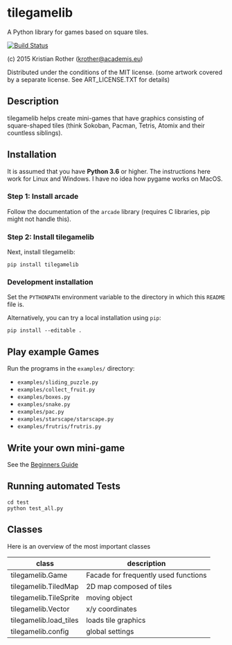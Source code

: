 
# tilegamelib

A Python library for games based on square tiles.

[![Build Status](https://travis-ci.org/krother/tilegamelib.svg?branch=master)](https://travis-ci.org/krother/tilegamelib)

(c) 2015 Kristian Rother (krother@academis.eu)

Distributed under the conditions of the MIT license.
(some artwork covered by a separate license. See ART_LICENSE.TXT for details)

## Description

tilegamelib helps create mini-games that have graphics consisting of square-shaped tiles (think Sokoban, Pacman, Tetris, Atomix and their countless siblings).


## Installation

It is assumed that you have **Python 3.6** or higher. The instructions here work for Linux and Windows.
I have no idea how pygame works on MacOS.

### Step 1: Install arcade

Follow the documentation of the `arcade` library
(requires C libraries, pip might not handle this).

### Step 2: Install tilegamelib

Next, install tilegamelib:

    pip install tilegamelib


### Development installation

Set the `PYTHONPATH` environment variable to the directory in which this `README` file is.

Alternatively, you can try a local installation using `pip`:

    pip install --editable .


## Play example Games

Run the programs in the `examples/` directory:

* `examples/sliding_puzzle.py`
* `examples/collect_fruit.py`
* `examples/boxes.py`
* `examples/snake.py`
* `examples/pac.py`
* `examples/starscape/starscape.py`
* `examples/frutris/frutris.py`


## Write your own mini-game

See the [Beginners Guide](doc/README.md)

## Running automated Tests

    cd test
    python test_all.py


## Classes

Here is an overview of the most important classes

| class | description |
|-------|-------------|
| tilegamelib.Game | Facade for frequently used functions |
| tilegamelib.TiledMap | 2D map composed of tiles |
| tilegamelib.TileSprite | moving object |
| tilegamelib.Vector | x/y coordinates |
| tilegamelib.load_tiles | loads tile graphics |
| tilegamelib.config | global settings |
